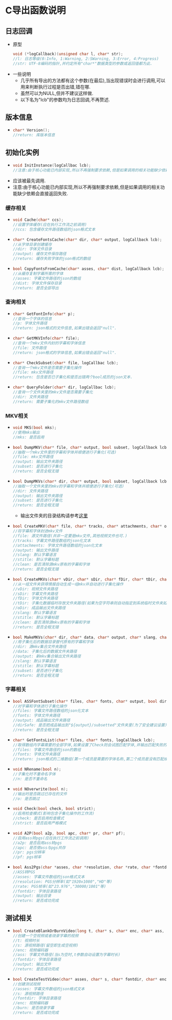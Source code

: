 # C导出函数说明

## 日志回调

- 原型
    ```c
    void (*logCallback)(unsigned char l, char* str); 
    //l: 日志等级(0:Info, 1:Warning, 2:SWarning, 3:Error, 4:Progress)
    //str: UTF-8编码的指针,并约定所有"char*"数据类型的参数或返回值都为此.
    ```
- 一些说明
    - 几乎所有导出的方法都有这个参数(在最后),当出现错误时会进行调用,可以用来判断执行过程是否出错,错在哪.
    - 虽然可以为NULL,但并不建议这样做.
    - 以下名为"lcb"的参数均为日志回调,不再赘述.
## 版本信息
- ```c
  char* Version();
  //return: 库版本信息
  ```
## 初始化实例

- ```c
  void InitInstance(logCallbac lcb);
  //注意:由于核心功能已内部实现,所以不再强制要求依赖,但是如果调用的相关功能缺少依赖会直接返回失败.
  ```
- 应该被最先调用.
- 注意:由于核心功能已内部实现,所以不再强制要求依赖,但是如果调用的相关功能缺少依赖会直接返回失败.

### 缓存相关

- ```c
  void Cache(char* ccs);
  //设置字体缓存(应在执行工作流之前调用)
  //ccs: 包含缓存文件路径数组的json格式文本
  ```
- ```c
  char* CreateFontsCache(char* dir, char* output, logCallback lcb);
  //从字体目录创建缓存
  //dir: 字体文件目录
  //output: 缓存文件保存路径
  //return: 缓存失败字体的json格式的数组
  ```
- ```c
  bool CopyFontsFromCache(char* asses, char* dist, logCallback lcb);
  //从缓存复制字幕所需的字体
  //asses: 字幕文件路径的json的数组
  //dist: 字体文件保存目录
  //return: 是否全部导出
  ```

### 查询相关

- ```c
  char* GetFontInfo(char* p);
  //查询一个字体的信息
  //p: 字体文件路径
  //return: json格式的文件信息,如果出错会返回"null".
  ```
- ```c
  char* GetMKVInfo(char* file);
  //查询一个mkv文件内封的字幕和字体信息
  //file: 文件路径
  //return: json格式的字体信息,如果出错会返回"null".
  ```
- ```c
  char* CheckSubset(char* file, logCallbac lcb);
  //查询一个mkv文件是否需要子集化操作
  //file: mkv文件路径
  //return: 包含是否已子集化和是否出错两个bool成员的json文本.
  ```
- ```c
  char* QueryFolder(char* dir, logCallbac lcb);
  //查询一个文件夹里的mkv文件是否需要子集化
  //dir: 文件夹路径
  //return: 需要子集化的mkv文件路径数组
  ```

### MKV相关

- ```c
  void MKS(bool mks);
  //使用mks输出
  //mks: 是否启用
  ```
- ```c
  bool DumpMKV(char* file, char* output, bool subset, logCallback lcb);
  //抽取一个mkv文件里的字幕和字体并顺便进行子集化(可选)
  //file: mkv文件路径
  //output: 输出文件夹路径
  //subset: 是否进行子集化
  //return: 是否全程无错
  ```
- ```c
  bool DumpMKVs(char* dir, char* output, bool subset, logCallback lcb);
  //抽取一个文件夹里的mkv的字幕和字体并顺便进行子集化(可选)
  //dir: 文件夹路径
  //output: 输出文件夹路径
  //subset: 是否进行子集化
  //return: 是否全程无错
  ```
    - 输出文件夹的目录结构请参考[这里](../../README.md#%E4%B8%80%E4%BA%9B%E7%A2%8E%E7%A2%8E%E5%BF%B5)
- ```c
  bool CreateMKV(char* file, char* tracks, char* attachments, char* output, char* slang, char* stitle, bool clean);
  //将字幕和字体封进mkv文件
  //file: 源文件路径(并非一定要是mkv文件,其他视频文件也可.)
  //tracks: 字幕文件路径数组的json化文本
  //attachments: 字体文件路径数组的json化文本
  //output: 输出文件路径
  //slang: 默认字幕语言
  //stitle: 默认字幕标题
  //clean: 是否清除源mkv原有的字幕和字体
  //return: 是否全程无错
  ```
- ```c
  bool CreateMKVs(char* vDir, char* sDir, char* fDir, char* tDir, char* oDir, char* slang, char* stitle, bool clean, logCallback lcb);
  //从一组文件夹获得情报自动生成一组mkv并自动进行子集化操作
  //vDir: 视频文件夹路径
  //sDir: 字幕文件夹路径
  //fDir: 字体文件夹路径
  //tDir: 子集化数据临时存放文件夹路径(如果为空字符串则自动指定到系统临时文件夹如"/tmp")
  //oDir: 成品输出文件夹路径
  //slang: 默认字幕语言
  //stitle: 默认字幕标题
  //clean: 是否清除源mkv原有的字幕和字体
  //return: 是否全程无错
  ```
- ```c
  bool MakeMKVs(char* dir, char* data, char* output, char* slang, char* stitle, bool subset, logCallback lcb);
  //用子集化后的数据目录替代原有的字幕和字体
  //dir: 源mkv集合文件夹路径
  //data: 子集化后的数据文件夹路径
  //output: 新mkv集合输出文件夹路径
  //slang: 默认字幕语言
  //stitle: 默认字幕标题
  //subset: 是否进行子集化
  //return: 是否全程无错
  ```

### 字幕相关

- ```c
  bool ASSFontSubset(char* files, char* fonts, char* output, bool dirSafe, logCallback lcb);
  //对字幕和字体进行子集化操作
  //files: 字幕文件路径数组的json化文本
  //fonts: 字体文件夹路径
  //output: 成品输出文件夹路径
  //dirSafe: 是否把成品输出到"${output}/subsetted"文件夹里(为了安全建议设置为true)
  //return: 是否全程无错
  ```
- ```c
  char* GetFontsList(char* files, char* fonts, logCallback lcb);
  //取得数组内字幕需要的全部字体,如果设置了Check则会试图匹配字体,并输出匹配失败的列表.
  //files: 字幕文件路径的json的数组
  //fonts: 字体文件夹路径
  //return: json格式的二维数组(第一个成员是需要的字体名称,第二个成员是没有匹配成功的字体名称.)
  ```
- ```c
  void NRename(bool n);
  //子集化时不重命名字体
  //n: 是否不重命名
  ```
- ```c
  void NOverwrite(bool n);
  //输出时是否跳过已存在的文件
  //o: 是否跳过
  ```
- ```c
  void Check(bool check, bool strict);
  //启用检查模式(影响包含子集化操作的工作流)
  //check: 是否启用检查模式
  //strict: 是否启用严格模式
  ```
- ```c
  void A2P(bool a2p, bool apc, char* pr, char* pf);
  //启用ass转pgs(应在执行工作流之前调用)
  //a2p: 是否启用ass转pgs
  //apc: 是否使ass与pgs共存
  //pr: pgs分辨率
  //pf: pgs帧率
  ```
- ```c
  bool Ass2Pgs(char *asses, char *resolution, char *rate, char *fontdir, char *output, logCallback lcb);
  //ASS转PGS
  //asses: 字幕文件数组的json格式文本
  //resolution: PGS分辨率(如"1920x1080","HD"等)
  //rate: PGS帧率(如"23.976","30000/1001"等)
  //fontdir: 字体目录路径
  //output: 输出目录
  //return: 是否成功完成
  ```

## 测试相关

- ```c
  bool CreateBlankOrBurnVideo(long t, char* s, char* enc, char* ass, char* fontdir, char* output);
  //创建一个空视频或者烧录字幕的视频
  //t: 视频时长
  //s: 源视频路径(留空即生成空视频)
  //enc: 视频编码器
  //ass: 字幕文件路径(当s为空时,t参数自动设置为字幕时长)
  //fontdir: 字体目录路径
  //output: 输出文件
  //return: 是否成功完成
  ```
- ```c
  bool CreateTestVideo(char* asses, char* s, char* fontdir, char* enc, bool burn, logCallback lcb);
  //创建测试视频
  //asses: 字幕文件数组的json格式文本
  //s: 源视频路径
  //fontdir: 字体目录路径
  //enc: 视频编码器
  //burn: 是否烧录字幕
  //return: 是否成功完成
  ```